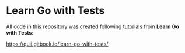 # Learn Go with Tests

All code in this repository was created following tutorials from **Learn Go with Tests**:

https://quii.gitbook.io/learn-go-with-tests/

